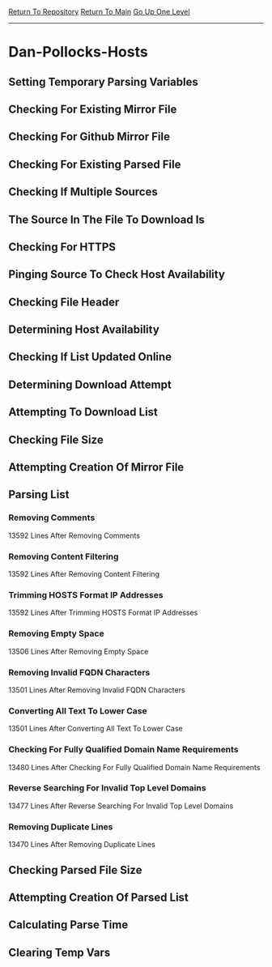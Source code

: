 [Return To Repository](https://github.com/deathbybandaid/piholeparser/)
[Return To Main](https://github.com/deathbybandaid/piholeparser/blob/master/RecentRunLogs/Mainlog.md)
[Go Up One Level](https://github.com/deathbybandaid/piholeparser/blob/master/RecentRunLogs/TopLevelScripts/30-Processing-External-Blacklists.md)
____________________________________
# Dan-Pollocks-Hosts
## Setting Temporary Parsing Variables
## Checking For Existing Mirror File
## Checking For Github Mirror File
## Checking For Existing Parsed File
## Checking If Multiple Sources
## The Source In The File To Download Is
## Checking For HTTPS
## Pinging Source To Check Host Availability
## Checking File Header
## Determining Host Availability
## Checking If List Updated Online
## Determining Download Attempt
## Attempting To Download List
## Checking File Size
## Attempting Creation Of Mirror File
## Parsing List
### Removing Comments
13592 Lines After Removing Comments
### Removing Content Filtering
13592 Lines After Removing Content Filtering
### Trimming HOSTS Format IP Addresses
13592 Lines After Trimming HOSTS Format IP Addresses
### Removing Empty Space
13506 Lines After Removing Empty Space
### Removing Invalid FQDN Characters
13501 Lines After Removing Invalid FQDN Characters
### Converting All Text To Lower Case
13501 Lines After Converting All Text To Lower Case
### Checking For Fully Qualified Domain Name Requirements
13480 Lines After Checking For Fully Qualified Domain Name Requirements
### Reverse Searching For Invalid Top Level Domains
13477 Lines After Reverse Searching For Invalid Top Level Domains
### Removing Duplicate Lines
13470 Lines After Removing Duplicate Lines
## Checking Parsed File Size
## Attempting Creation Of Parsed List
## Calculating Parse Time
## Clearing Temp Vars
